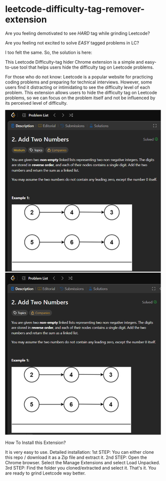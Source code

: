 # leetcode-difficulty-tag-remover-extension

Are you feeling demotivated to see *HARD* tag while grinding Leetcode?

Are you feeling not excited to solve *EASY* tagged problems in LC?

I too felt the same. So, the solution is here:

This Leetcode Difficulty-tag hider Chrome extension is a simple and easy-to-use tool that helps users hide the difficulty tag on Leetcode problems. 

For those who do not know: Leetcode is a popular website for practicing coding problems and preparing for technical interviews. However, some users find it distracting or intimidating to see the difficulty level of each problem. This extension allows users to hide the difficulty tag on Leetcode problems, so we can focus on the problem itself and not be influenced by its perceived level of difficulty.

<img width="596" alt="image" src="/Images/Before.png">
<img width="627" alt="image" src="/Images/After.png">


How To Install this Extension?

It is very easy to use. Detailed installation:
1st STEP: You can either clone this repo / download it as a Zip file and extract it.
2nd STEP: Open the Chrome browser. Select the Manage Extensions and select Load Unpacked.
3rd STEP: Find the folder you cloned/extracted and select it. That's it. You are ready to grind Leetcode way better.
